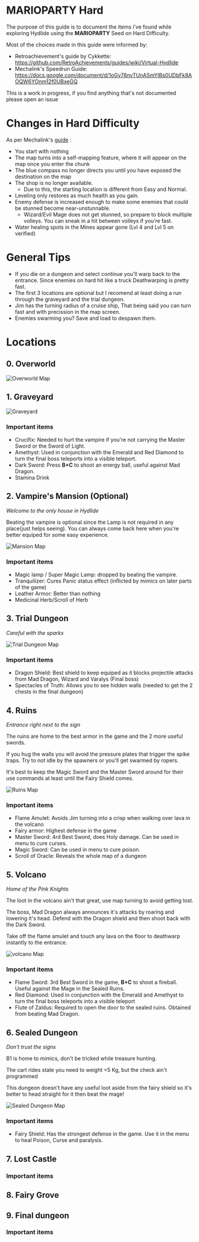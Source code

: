 # MARIOPARTY Hard
The purpose of this guide is to document the items i've found while exploring Hydlide using the **MARIOPARTY** Seed on Hard Difficulty.

Most of the choices made in this guide were informed by:
- Retroachievement's guide by Cykkette: https://github.com/RetroAchievements/guides/wiki/Virtual-Hydlide
- Mechalink's Speedrun Guide: https://docs.google.com/document/d/1oGy78nvTUnASmYIBs0UDbFk8AOQW6YOnm12f0UBxeGQ

This is a work in progress, if you find anything that's not documented please open an issue

# Changes in Hard Difficulty
As per Mechalink's [guide](https://docs.google.com/document/d/1oGy78nvTUnASmYIBs0UDbFk8AOQW6YOnm12f0UBxeGQ) :
- You start with nothing
- The map turns into a self-mapping feature, where it will appear on the map once you enter the chunk
- The blue compass no longer directs you until you have exposed the destination on the map
- The shop is no longer available.
    - Due to this, the starting location is different from Easy and Normal.
- Leveling only restores as much health as you gain.
- Enemy defense is increased enough to make some enemies that could be stunned become near-unstunnable.
    - Wizard/Evil Mage does not get stunned, so prepare to block multiple volleys. You can sneak in a hit between volleys if you’re fast.
- Water healing spots in the Mines appear gone (Lvl 4 and Lvl 5 on verified)

# General Tips
- If you die on a dungeon and select continue you'll warp back to the entrance. Since enemies on hard hit like a truck Deathwarping is pretty fast.
- The first 3 locations are optional but I recomend at least doing a run through the graveyard and the trial dungeon.
- Jim has the turning radius of a cruise ship, That being said you can turn fast and with precission in the map screen.
- Enemies swarming you? Save and load to despawn them.

# Locations

## 0. Overworld
![Overworld Map](img/maps/overworld.png)

## 1. Graveyard
![Graveyard](img/maps/graveyard.png)
### Important items
- Crucifix: Needed to hurt the vampire if you're not carrying the Master Sword or the Sword of Light.
- Amethyst: Used in conjunction with the Emerald and Red Diamond to turn the final boss teleports into a visible teleport.
- Dark Sword: Press **B+C** to shoot an energy ball, useful against Mad Dragon.
- Stamina Drink

## 2. Vampire's Mansion (Optional)
_Welcome to the only house in Hydlide_

Beating the vampire is optional since the Lamp is not required in any place(just helps seeing).
You can always come back here when you're better equiped for some easy experience.

![Mansion Map](img/maps/mansion.png)

### Important items
- Magic lamp / Super Magic Lamp: dropped by beating the vampire.
- Tranquilizer: Cures Panic status effect (inflicted by mimics on later parts of the game)
- Leather Armor: Better than nothing
- Medicinal Herb/Scroll of Herb



## 3. Trial Dungeon
_Careful with the sparks_

![Trial Dungeon Map](img/maps/trial.png)

### Important items
- Dragon Shield: Best shield to keep equiped as it blocks projectile attacks from Mad Dragon, Wizard and Varalys (Final boss)
- Spectacles of Truth: Allows you to see hidden walls (needed to get the 2 chests in the final dungeon)

## 4. Ruins 
_Entrance right next to the sign_

The ruins are home to the best armor in the game and the 2 more useful swords.

If you hug the walls you will avoid the pressure plates that trigger the spike traps. Try to not idle by the spawners or you'll get swarmed by ropers.

It's best to keep the Magic Sword and the Master Sword around for their use commands at least until the Fairy Shield comes.

![Ruins Map](img/maps/ruins.png)

### Important items
- Flame Amulet: Avoids Jim turning into a crisp when walking over lava in the volcano
- Fairy armor: Highest defense in the game
- Master Sword: 4rd Best Sword, does Holy damage. Can be used in menu to cure curses.
- Magic Sword: Can be used in menu to cure poison.
- Scroll of Oracle: Reveals the whole map of a dungeon

## 5. Volcano
_Home of the Pink Knights_

The loot in the volcano ain't that great, use map turning to avoid getting lost.

The boss, Mad Dragon always announces it's attacks by roaring and lowering it's head. Defend with the Dragon shield and then shoot back with the Dark Sword.

Take off the flame amulet and touch any lava on the floor to deathwarp instantly to the entrance.

![volcano Map](img/maps/volcano.png)

### Important items
- Flame Sword: 3rd Best Sword in the game, **B+C** to shoot a fireball. Useful against the Mage in the Sealed Ruins.
- Red Diamond: Used in conjunction with the Emerald and Amethyst to turn the final boss teleports into a visible teleport 
- Flute of Zaldus: Required to open the door to the sealed ruins. Obtained from beating Mad Dragon.


## 6. Sealed Dungeon
_Don't trust the signs_

B1 is home to mimics, don't be tricked while treasure hunting.

The cart rides state you need to weight <5 Kg, but the check ain't programmed 

This dungeon doesn't have any useful loot aside from the fairy shield so it's better to head straight for it then beat the mage!

![Sealed Dungeon Map](img/maps/sealed_dungeon.png)

### Important items
- Fairy Shield: Has the strongest defense in the game. Use it in the menu to heal Poison, Curse and paralysis.


## 7. Lost Castle


### Important items

## 8. Fairy Grove


## 9. Final dungeon


### Important items
